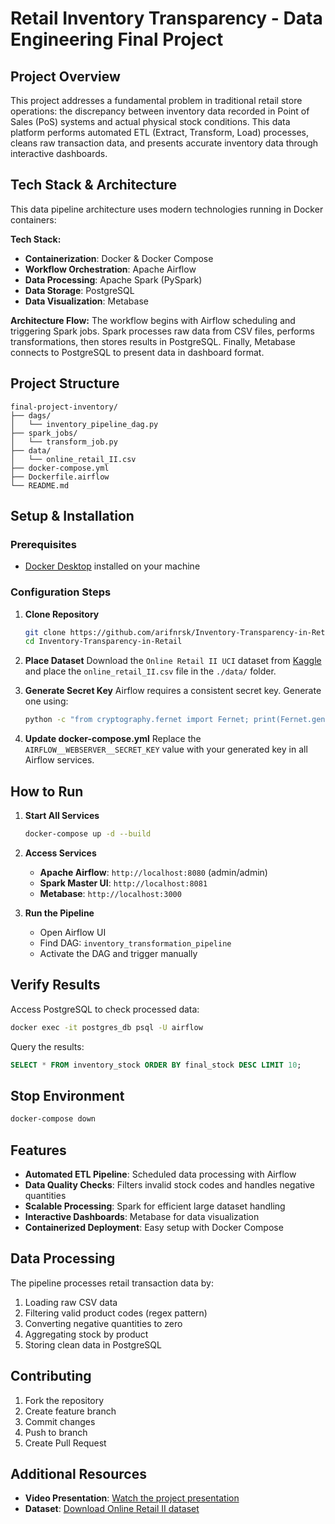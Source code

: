 # Retail Inventory Transparency - Data Engineering Final Project

## Project Overview

This project addresses a fundamental problem in traditional retail store operations: the discrepancy between inventory data recorded in Point of Sales (PoS) systems and actual physical stock conditions. This data platform performs automated ETL (Extract, Transform, Load) processes, cleans raw transaction data, and presents accurate inventory data through interactive dashboards.

## Tech Stack & Architecture

This data pipeline architecture uses modern technologies running in Docker containers:

**Tech Stack:**
* **Containerization**: Docker & Docker Compose
* **Workflow Orchestration**: Apache Airflow
* **Data Processing**: Apache Spark (PySpark)
* **Data Storage**: PostgreSQL
* **Data Visualization**: Metabase

**Architecture Flow:**
The workflow begins with Airflow scheduling and triggering Spark jobs. Spark processes raw data from CSV files, performs transformations, then stores results in PostgreSQL. Finally, Metabase connects to PostgreSQL to present data in dashboard format.

## Project Structure
```
final-project-inventory/
├── dags/
│   └── inventory_pipeline_dag.py
├── spark_jobs/
│   └── transform_job.py
├── data/
│   └── online_retail_II.csv
├── docker-compose.yml
├── Dockerfile.airflow
└── README.md
```

## Setup & Installation

### Prerequisites
* [Docker Desktop](https://www.docker.com/products/docker-desktop/) installed on your machine

### Configuration Steps

1. **Clone Repository**
   ```bash
   git clone https://github.com/arifnrsk/Inventory-Transparency-in-Retail.git
   cd Inventory-Transparency-in-Retail
   ```

2. **Place Dataset**
   Download the `Online Retail II UCI` dataset from [Kaggle](https://www.kaggle.com/datasets/mashlyn/online-retail-ii-uci) and place the `online_retail_II.csv` file in the `./data/` folder.

3. **Generate Secret Key**
   Airflow requires a consistent secret key. Generate one using:
   ```bash
   python -c "from cryptography.fernet import Fernet; print(Fernet.generate_key().decode())"
   ```

4. **Update docker-compose.yml**
   Replace the `AIRFLOW__WEBSERVER__SECRET_KEY` value with your generated key in all Airflow services.

## How to Run

1. **Start All Services**
   ```bash
   docker-compose up -d --build
   ```

2. **Access Services**
   * **Apache Airflow**: `http://localhost:8080` (admin/admin)
   * **Spark Master UI**: `http://localhost:8081`
   * **Metabase**: `http://localhost:3000`

3. **Run the Pipeline**
   * Open Airflow UI
   * Find DAG: `inventory_transformation_pipeline`
   * Activate the DAG and trigger manually

## Verify Results

Access PostgreSQL to check processed data:
```bash
docker exec -it postgres_db psql -U airflow
```

Query the results:
```sql
SELECT * FROM inventory_stock ORDER BY final_stock DESC LIMIT 10;
```

## Stop Environment

```bash
docker-compose down
```

## Features

- **Automated ETL Pipeline**: Scheduled data processing with Airflow
- **Data Quality Checks**: Filters invalid stock codes and handles negative quantities
- **Scalable Processing**: Spark for efficient large dataset handling
- **Interactive Dashboards**: Metabase for data visualization
- **Containerized Deployment**: Easy setup with Docker Compose

## Data Processing

The pipeline processes retail transaction data by:
1. Loading raw CSV data
2. Filtering valid product codes (regex pattern)
3. Converting negative quantities to zero
4. Aggregating stock by product
5. Storing clean data in PostgreSQL

## Contributing

1. Fork the repository
2. Create feature branch
3. Commit changes
4. Push to branch
5. Create Pull Request

## Additional Resources

- **Video Presentation**: [Watch the project presentation](https://drive.google.com/file/d/1s5n1j9nDuxk7G-aoqfdeOboRlNvcQ_Bc/view?usp=sharing)
- **Dataset**: [Download Online Retail II dataset](https://www.kaggle.com/datasets/mashlyn/online-retail-ii-uci)
